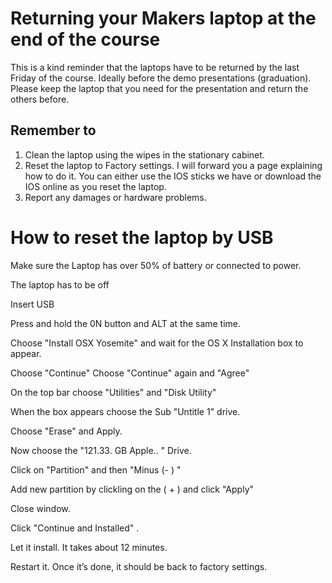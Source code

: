 # Returning your Makers laptop at the end of the course

This is a kind reminder that the laptops have to be returned by the last Friday of the course.  Ideally before the demo presentations (graduation). Please keep the laptop that you need for the presentation and return the others before.

## Remember to

1. Clean the laptop using the wipes in the stationary cabinet.
2. Reset the laptop to Factory settings. I will forward you a page explaining how to do it. You can either use the IOS sticks we have or download the IOS online as you reset the laptop.
3. Report any damages or hardware problems.


# How to reset the laptop by USB

Make sure the Laptop has over 50% of battery or connected to power.

The laptop has to be off

Insert USB

Press and hold the 0N button and ALT at the same time.

Choose "Install OSX Yosemite"  and wait for the OS X Installation box to appear.

Choose "Continue"
Choose "Continue" again and "Agree"

On the top bar choose "Utilities" and "Disk Utility"

When the box appears choose the  Sub "Untitle 1" drive.

Choose "Erase" and Apply.

Now choose the "121.33. GB Apple.. " Drive.

Click on "Partition" and then  "Minus (- ) "

Add new partition by clickling on the  ( + ) and click "Apply"

Close window.

Click "Continue and Installed" .

Let it install. It takes about 12 minutes.

Restart it. Once it’s done, it should be back to factory settings.
